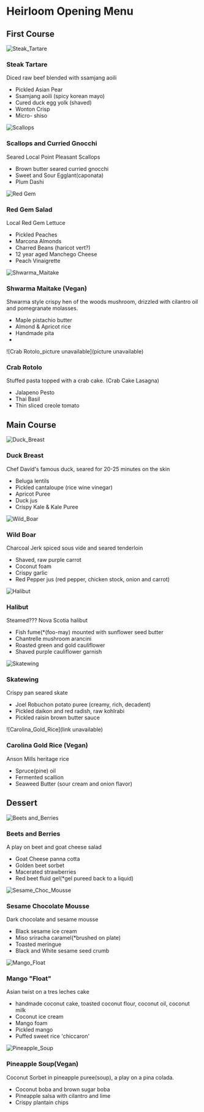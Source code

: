 # Heirloom Opening Menu

## First Course

![Steak_Tartare](https://github.com/MXV0921/Heirloom_Menu/blob/main/Images/First_Steak_Tartare.png)
### Steak Tartare
Diced raw beef blended with ssamjang aoili
* Pickled Asian Pear
* Ssamjang aoili (spicy korean mayo)
* Cured duck egg yolk (shaved)
* Wonton Crisp
* Micro- shiso 


![Scallops](https://github.com/MXV0921/Heirloom_Menu/blob/main/Images/First_Scallops.png)
### Scallops and Curried Gnocchi
Seared Local Point Pleasant Scallops
* Brown butter seared curried gnocchi
* Sweet and Sour Egglant(caponata)
* Plum Dashi

![Red Gem](https://github.com/MXV0921/Heirloom_Menu/blob/main/Images/First_Red_Gem_Salad.png)
### Red Gem Salad
Local Red Gem Lettuce
* Pickled Peaches
* Marcona Almonds
* Charred Beans (haricot vert?)
* 12 year aged Manchego Cheese
* Peach Vinaigrette

![Shwarma_Maitake](https://github.com/MXV0921/Heirloom_Menu/blob/main/Images/First_Maitake_Shwarma.png)
### Shwarma Maitake (Vegan)
Shwarma style crispy hen of the woods mushroom, drizzled with cilantro oil and pomegranate molasses.
* Maple pistachio butter
* Almond & Apricot rice
* Handmade pita
* 
![Crab Rotolo_picture unavailable](picture unavailable)
### Crab Rotolo
Stuffed pasta topped with a crab cake. (Crab Cake Lasagna)
* Jalapeno Pesto
* Thai Basil
* Thin sliced creole tomato

## Main Course

![Duck_Breast](https://github.com/MXV0921/Heirloom_Menu/blob/main/Images/Main_Duck.png)
### Duck Breast
Chef David's famous duck, seared for 20-25 minutes on the skin
* Beluga lentils
* Pickled cantaloupe (rice wine vinegar)
* Apricot Puree
* Duck jus
* Crispy Kale & Kale Puree

![Wild_Boar](https://github.com/MXV0921/Heirloom_Menu/blob/main/Images/Main_Wild_Boar.png)
### Wild Boar 
Charcoal Jerk spiced sous vide and seared tenderloin
* Shaved, raw purple carrot
* Coconut foam
* Crispy garlic
* Red Pepper jus (red pepper, chicken stock, onion and carrot)

![Halibut](https://github.com/MXV0921/Heirloom_Menu/blob/main/Images/Main_Halibut.png)
### Halibut
Steamed??? Nova Scotia halibut
* Fish fume(*(foo-may) mounted with sunflower seed butter
* Chantrelle mushroom arancini
* Roasted green and gold cauliflower
* Shaved purple cauliflower garnish

![Skatewing](https://github.com/MXV0921/Heirloom_Menu/blob/main/Images/Main_Skate.png)
### Skatewing
Crispy pan seared skate
* Joel Robuchon potato puree (creamy, rich, decadent)
* Pickled daikon and red radish, raw kohlrabi
* Pickled raisin brown butter sauce

![Carolina_Gold_Rice](link unavailable)
### Carolina Gold Rice (Vegan)
Anson Mills heritage rice
* Spruce(pine) oil
* Fermented scallion
* Seaweed Butter (sour cream and onion flavor)

## Dessert

![Beets and_Berries](https://github.com/MXV0921/Heirloom_Menu/blob/main/Images/Dessert_Beets_Berries.png)
### Beets and Berries
A play on beet and goat cheese salad
* Goat Cheese panna cotta
* Golden beet sorbet
* Macerated strawberries
* Red beet fluid gel(*gel pureed back to a liquid)

![Sesame_Choc_Mousse](https://github.com/MXV0921/Heirloom_Menu/blob/main/Images/Dessert_Choc_Sesame_Mousse.png)
### Sesame Chocolate Mousse
Dark chocolate and sesame mousse 
* Black sesame ice cream
* Miso sriracha caramel(*brushed on plate)
* Toasted meringue
* Black and White sesame seed crumb

![Mango_Float](https://github.com/MXV0921/Heirloom_Menu/blob/main/Images/Dessert_Mango_Float.png)
### Mango "Float"
Asian twist on a tres leches cake
* handmade coconut cake, toasted coconut flour, coconut oil, coconut milk
* Coconut ice cream
* Mango foam
* Pickled mango
* Puffed sweet rice 'chiccaron'

![Pineapple_Soup](https://github.com/MXV0921/Heirloom_Menu/blob/main/Images/Dessert_Pineapple_Soup.png)
### Pineapple Soup(Vegan)
Coconut Sorbet in pineapple puree(soup), a play on a pina colada.
* Coconut boba and brown sugar boba
* Pineapple salsa with cilantro and lime
* Crispy plantain chips
